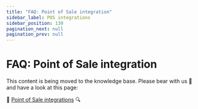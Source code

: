 ```yaml
---
title: "FAQ: Point of Sale integration"
sidebar_label: POS integrations
sidebar_position: 130
pagination_next: null
pagination_prev: null
---
```


# FAQ: Point of Sale integration

This content is being moved to the knowledge base. Please bear with us 🐻 and have a look at this page:

🔎 [Point of Sale integrations](../knowledge-base/pos-integrations.md) 🔍
